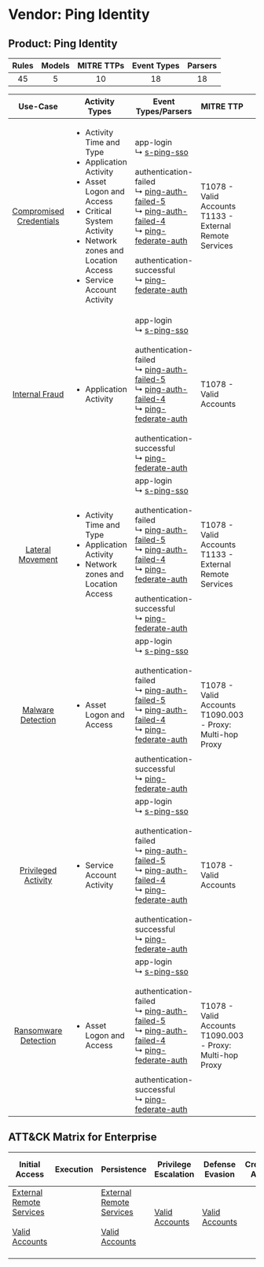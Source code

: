 Vendor: Ping Identity
=====================
Product: Ping Identity
----------------------
| Rules | Models | MITRE TTPs | Event Types | Parsers |
|:-----:|:------:|:----------:|:-----------:|:-------:|
|  45   |   5    |     10     |     18      |   18    |

|                                 Use-Case                                  | Activity Types                                                                                                                                                                                                    | Event Types/Parsers                                                                                                                                                                                                                                                                                                                                                                                                                                   | MITRE TTP                                                        | Content                                              |
|:-------------------------------------------------------------------------:| ----------------------------------------------------------------------------------------------------------------------------------------------------------------------------------------------------------------- | ----------------------------------------------------------------------------------------------------------------------------------------------------------------------------------------------------------------------------------------------------------------------------------------------------------------------------------------------------------------------------------------------------------------------------------------------------- | ---------------------------------------------------------------- | ---------------------------------------------------- |
| [Compromised Credentials](../UseCases/usecase_compromised_credentials.md) | <ul><li>Activity Time  and Type</li><li>Application Activity</li><li>Asset Logon and Access</li><li>Critical System Activity</li><li>Network zones and Location Access</li><li>Service Account Activity</li></ul> |  app-login<br> ↳ [s-ping-sso](../Parsers/parserContent_s-ping-sso.md)<br><br> authentication-failed<br> ↳ [ping-auth-failed-5](../Parsers/parserContent_ping-auth-failed-5.md)<br> ↳ [ping-auth-failed-4](../Parsers/parserContent_ping-auth-failed-4.md)<br> ↳ [ping-federate-auth](../Parsers/parserContent_ping-federate-auth.md)<br><br> authentication-successful<br> ↳ [ping-federate-auth](../Parsers/parserContent_ping-federate-auth.md)<br> | T1078 - Valid Accounts<br>T1133 - External Remote Services<br>   | <ul><li>24 Rules</li></ul><ul><li>4 Models</li></ul> |
|          [Internal Fraud](../UseCases/usecase_internal_fraud.md)          | <ul><li>Application Activity</li></ul>                                                                                                                                                                            |  app-login<br> ↳ [s-ping-sso](../Parsers/parserContent_s-ping-sso.md)<br><br> authentication-failed<br> ↳ [ping-auth-failed-5](../Parsers/parserContent_ping-auth-failed-5.md)<br> ↳ [ping-auth-failed-4](../Parsers/parserContent_ping-auth-failed-4.md)<br> ↳ [ping-federate-auth](../Parsers/parserContent_ping-federate-auth.md)<br><br> authentication-successful<br> ↳ [ping-federate-auth](../Parsers/parserContent_ping-federate-auth.md)<br> | T1078 - Valid Accounts<br>                                       | <ul><li>4 Rules</li></ul>                            |
|        [Lateral Movement](../UseCases/usecase_lateral_movement.md)        | <ul><li>Activity Time  and Type</li><li>Application Activity</li><li>Network zones and Location Access</li></ul>                                                                                                  |  app-login<br> ↳ [s-ping-sso](../Parsers/parserContent_s-ping-sso.md)<br><br> authentication-failed<br> ↳ [ping-auth-failed-5](../Parsers/parserContent_ping-auth-failed-5.md)<br> ↳ [ping-auth-failed-4](../Parsers/parserContent_ping-auth-failed-4.md)<br> ↳ [ping-federate-auth](../Parsers/parserContent_ping-federate-auth.md)<br><br> authentication-successful<br> ↳ [ping-federate-auth](../Parsers/parserContent_ping-federate-auth.md)<br> | T1078 - Valid Accounts<br>T1133 - External Remote Services<br>   | <ul><li>4 Rules</li></ul><ul><li>1 Models</li></ul>  |
|       [Malware Detection](../UseCases/usecase_malware_detection.md)       | <ul><li>Asset Logon and Access</li></ul>                                                                                                                                                                          |  app-login<br> ↳ [s-ping-sso](../Parsers/parserContent_s-ping-sso.md)<br><br> authentication-failed<br> ↳ [ping-auth-failed-5](../Parsers/parserContent_ping-auth-failed-5.md)<br> ↳ [ping-auth-failed-4](../Parsers/parserContent_ping-auth-failed-4.md)<br> ↳ [ping-federate-auth](../Parsers/parserContent_ping-federate-auth.md)<br><br> authentication-successful<br> ↳ [ping-federate-auth](../Parsers/parserContent_ping-federate-auth.md)<br> | T1078 - Valid Accounts<br>T1090.003 - Proxy: Multi-hop Proxy<br> | <ul><li>6 Rules</li></ul>                            |
|     [Privileged Activity](../UseCases/usecase_privileged_activity.md)     | <ul><li>Service Account Activity</li></ul>                                                                                                                                                                        |  app-login<br> ↳ [s-ping-sso](../Parsers/parserContent_s-ping-sso.md)<br><br> authentication-failed<br> ↳ [ping-auth-failed-5](../Parsers/parserContent_ping-auth-failed-5.md)<br> ↳ [ping-auth-failed-4](../Parsers/parserContent_ping-auth-failed-4.md)<br> ↳ [ping-federate-auth](../Parsers/parserContent_ping-federate-auth.md)<br><br> authentication-successful<br> ↳ [ping-federate-auth](../Parsers/parserContent_ping-federate-auth.md)<br> | T1078 - Valid Accounts<br>                                       | <ul><li>1 Rules</li></ul>                            |
|    [Ransomware Detection](../UseCases/usecase_ransomware_detection.md)    | <ul><li>Asset Logon and Access</li></ul>                                                                                                                                                                          |  app-login<br> ↳ [s-ping-sso](../Parsers/parserContent_s-ping-sso.md)<br><br> authentication-failed<br> ↳ [ping-auth-failed-5](../Parsers/parserContent_ping-auth-failed-5.md)<br> ↳ [ping-auth-failed-4](../Parsers/parserContent_ping-auth-failed-4.md)<br> ↳ [ping-federate-auth](../Parsers/parserContent_ping-federate-auth.md)<br><br> authentication-successful<br> ↳ [ping-federate-auth](../Parsers/parserContent_ping-federate-auth.md)<br> | T1078 - Valid Accounts<br>T1090.003 - Proxy: Multi-hop Proxy<br> | <ul><li>6 Rules</li></ul>                            |

ATT&CK Matrix for Enterprise
----------------------------
| Initial Access                                                                                                                                   | Execution | Persistence                                                                                                                                      | Privilege Escalation                                                | Defense Evasion                                                     | Credential Access | Discovery | Lateral Movement | Collection | Command and Control                                                                                                                       | Exfiltration | Impact |
| ------------------------------------------------------------------------------------------------------------------------------------------------ | --------- | ------------------------------------------------------------------------------------------------------------------------------------------------ | ------------------------------------------------------------------- | ------------------------------------------------------------------- | ----------------- | --------- | ---------------- | ---------- | ----------------------------------------------------------------------------------------------------------------------------------------- | ------------ | ------ |
| [External Remote Services](https://attack.mitre.org/techniques/T1133)<br><br>[Valid Accounts](https://attack.mitre.org/techniques/T1078)<br><br> |           | [External Remote Services](https://attack.mitre.org/techniques/T1133)<br><br>[Valid Accounts](https://attack.mitre.org/techniques/T1078)<br><br> | [Valid Accounts](https://attack.mitre.org/techniques/T1078)<br><br> | [Valid Accounts](https://attack.mitre.org/techniques/T1078)<br><br> |                   |           |                  |            | [Proxy: Multi-hop Proxy](https://attack.mitre.org/techniques/T1090/003)<br><br>[Proxy](https://attack.mitre.org/techniques/T1090)<br><br> |              |        |
